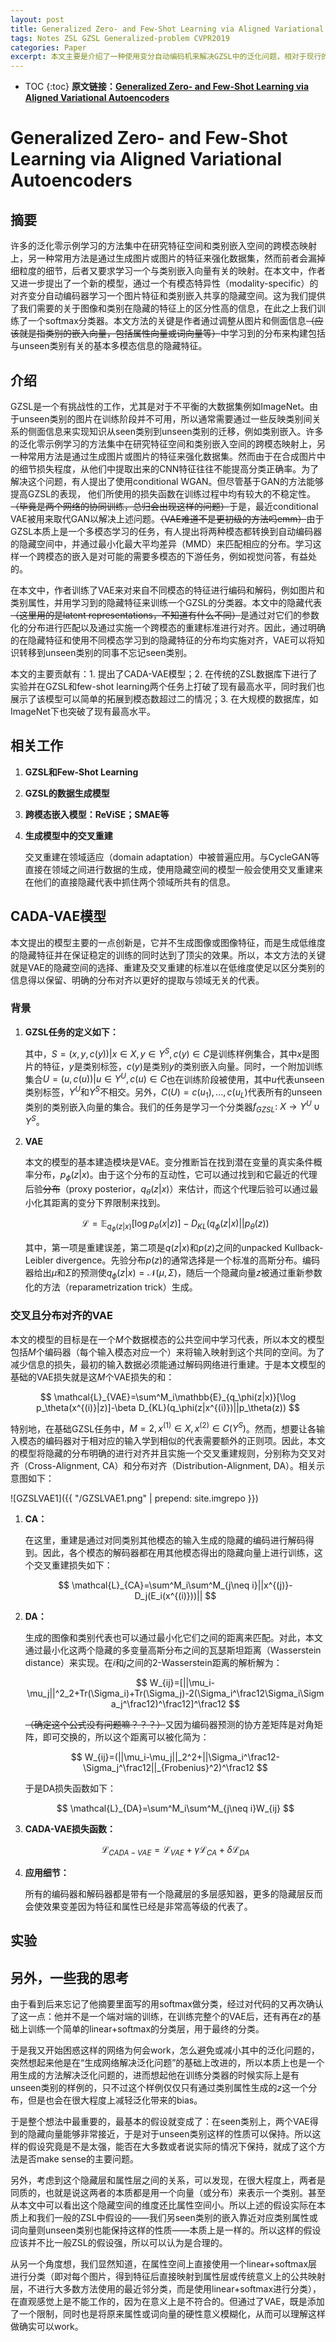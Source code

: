 ```yaml
---
layout: post
title: Generalized Zero- and Few-Shot Learning via Aligned Variational Autoencoders
tags: Notes ZSL GZSL Generalized-problem CVPR2019
categories: Paper
excerpt: 本文主要是介绍了一种使用变分自动编码机来解决GZSL中的泛化问题，相对于现行的许多方法有独特的优点。首先，交叉重建的设计思路非常的巧妙；其次，相对于同为生成模型的GAN，VAE的训练过程相对稳定很多；更重要的是，本文使用了一种相对很soft的生成目标，即解决了VAE相对于GAN更初级的问题，也让softmax分类成为了可能。
---
```


* TOC
{:toc}
**原文链接：[Generalized Zero- and Few-Shot Learning via Aligned Variational Autoencoders](https://arxiv.org/pdf/1812.01784.pdf)**

# Generalized Zero- and Few-Shot Learning via Aligned Variational Autoencoders

## 摘要

许多的泛化零示例学习的方法集中在研究特征空间和类别嵌入空间的跨模态映射上，另一种常用方法是通过生成图片或图片的特征来强化数据集，然而前者会漏掉细粒度的细节，后者又要求学习一个与类别嵌入向量有关的映射。在本文中，作者又进一步提出了一个新的模型，通过一个有模态特异性（modality-specific）的对齐变分自动编码器学习一个图片特征和类别嵌入共享的隐藏空间。这为我们提供了我们需要的关于图像和类别在隐藏的特征上的区分性高的信息，在此之上我们训练了一个softmax分类器。本文方法的关键是作者通过调整从图片和侧面信息~~（应该就是指类别的嵌入向量，包括属性向量或词向量等）~~中学习到的分布来构建包括与unseen类别有关的基本多模态信息的隐藏特征。

## 介绍

GZSL是一个有挑战性的工作，尤其是对于不平衡的大数据集例如ImageNet。由于unseen类别的图片在训练阶段并不可用，所以通常需要通过一些反映类别间关系的侧面信息来实现知识从seen类别到unseen类别的迁移，例如类别嵌入。许多的泛化零示例学习的方法集中在研究特征空间和类别嵌入空间的跨模态映射上，另一种常用方法是通过生成图片或图片的特征来强化数据集。然而由于在合成图片中的细节损失程度，从他们中提取出来的CNN特征往往不能提高分类正确率。为了解决这个问题，有人提出了使用conditional WGAN。但尽管基于GAN的方法能够提高GZSL的表现， 他们所使用的损失函数在训练过程中均有较大的不稳定性。~~（毕竟是两个网络的协同训练，总归会出现这样的问题）~~于是，最近conditional VAE被用来取代GAN以解决上述问题。~~（VAE难道不是更初级的方法吗emm）~~由于GZSL本质上是一个多模态学习的任务，有人提出将两种模态都转换到自动编码器的隐藏空间中，并通过最小化最大平均差异（MMD）来匹配相应的分布。学习这样一个跨模态的嵌入是对可能的需要多模态的下游任务，例如视觉问答，有益处的。

在本文中，作者训练了VAE来对来自不同模态的特征进行编码和解码，例如图片和类别属性，并用学习到的隐藏特征来训练一个GZSL的分类器。本文中的隐藏代表~~（这里用的是latent representations，不知道有什么不同）~~是通过对它们的参数化的分布进行匹配以及通过实施一个跨模态的重建标准进行对齐。因此，通过明确的在隐藏特征和使用不同模态学习到的隐藏特征的分布均实施对齐，VAE可以将知识转移到unseen类别的同事不忘记seen类别。

本文的主要贡献有：1. 提出了CADA-VAE模型；2. 在传统的ZSL数据库下进行了实验并在GZSL和few-shot learning两个任务上打破了现有最高水平，同时我们也展示了该模型可以简单的拓展到模态数超过二的情况；3. 在大规模的数据库，如ImageNet下也突破了现有最高水平。

## 相关工作

1. **GZSL和Few-Shot Learning**

2. **GZSL的数据生成模型**

3. **跨模态嵌入模型：ReViSE；SMAE等**

4. **生成模型中的交叉重建**

   交叉重建在领域适应（domain adaptation）中被普遍应用。与CycleGAN等直接在领域之间进行数据的生成，使用隐藏空间的模型一般会使用交叉重建来在他们的直接隐藏代表中抓住两个领域所共有的信息。

## CADA-VAE模型

本文提出的模型主要的一点创新是，它并不生成图像或图像特征，而是生成低维度的隐藏特征并在保证稳定的训练的同时达到了顶尖的效果。所以，本文方法的关键就是VAE的隐藏空间的选择、重建及交叉重建的标准以在低维度使足以区分类别的信息得以保留、明确的分布对齐以更好的提取与领域无关的代表。

### 背景

1. **GZSL任务的定义如下：**

   其中，$S={(x,y,c(y))|x\in X,y\in Y^S,c(y)\in C}$是训练样例集合，其中$x$是图片的特征，$y$是类别标签，$c(y)$是类别$y$的类别嵌入向量。同时，一个附加训练集合$U={(u,c(u))|u\in Y^U,c(u)\in C}$也在训练阶段被使用，其中$u$代表unseen类别标签，$Y^U$和$Y^S$不相交。另外，$C(U)={c(u_1),...,c(u_L)}$代表所有的unseen类别的类别嵌入向量的集合。我们的任务是学习一个分类器$f_{GZSL}:\ X\rightarrow Y^U\cup Y^S$。

2. **VAE**

   本文的模型的基本建造模块是VAE。变分推断旨在找到潜在变量的真实条件概率分布，$p_\phi(z|x)$。由于这个分布的互动性，它可以通过找到和它最近的代理后验~~分布~~（proxy posterior，$q_\theta(z|x)$）来估计，而这个代理后验可以通过最小化其距离的变分下界限制来找到。

   $$
   \mathcal{L}=\mathbb{E}_{q_\phi(z|x)}[\log p_\theta(x|z)]-D_{KL}(q_\phi(z|x)||p_\theta(z))
   $$

   其中，第一项是重建误差，第二项是$q(z|x)$和$p(z)$之间的unpacked Kullback-Leibler divergence。先验分布$p(z)$的通常选择是一个标准的高斯分布。编码器给出$\mu$和$\Sigma$的预测使$q_\phi(z|x)=\mathcal{N}(\mu,\Sigma)$，随后一个隐藏向量$z$被通过重新参数化的方法（reparametrization trick）生成。

### 交叉且分布对齐的VAE

本文的模型的目标是在一个$M$个数据模态的公共空间中学习代表，所以本文的模型包括$M$个编码器（每个输入模态对应一个）来将输入映射到这个共同的空间。为了减少信息的损失，最初的输入数据必须能通过解码网络进行重建。于是本文模型的基础的VAE损失就是这$M$个VAE损失的和：

$$
\mathcal{L}_{VAE}=\sum^M_i\mathbb{E}_{q_\phi(z|x)}[\log p_\theta(x^{(i)}|z)]-\beta D_{KL}(q_\phi(z|x^{(i)})||p_\theta(z))
$$

特别地，在基础GZSL任务中，$M=2, x^{(1)}\in X, x^{(2)}\in C(Y^S)$。然而，想要让各输入模态的编码器对于相对应的输入学到相似的代表需要额外的正则项。因此，本文的模型将隐藏的分布明确的进行对齐并且实施一个交叉重建规则，分别称为交叉对齐（Cross-Alignment, CA）和分布对齐（Distribution-Alignment, DA）。相关示意图如下：

![GZSLVAE1]({{ "/GZSLVAE1.png" | prepend: site.imgrepo }})



1. **CA：**

   在这里，重建是通过对同类别其他模态的输入生成的隐藏的编码进行解码得到。因此，各个模态的解码器都在用其他模态得出的隐藏向量上进行训练，这个交叉重建损失如下：

   $$
   \mathcal{L}_{CA}=\sum^M_i\sum^M_{j\neq i}||x^{(j)}-D_j(E_i(x^{(i)}))||
   $$


2. **DA：**

   生成的图像和类别代表也可以通过最小化它们之间的距离来匹配。对此，本文通过最小化这两个隐藏的多变量高斯分布之间的瓦瑟斯坦距离（Wasserstein distance）来实现。在$i$和$j$之间的2-Wasserstein距离的解析解为：

   $$
   W_{ij}=[||\mu_i-\mu_j||^2_2+Tr(\Sigma_i)+Tr(\Sigma_j)-2(\Sigma_i^\frac12\Sigma_i\Sigma_j^\frac12)^\frac12]^\frac12
   $$

   ~~（确定这个公式没有问题嘛？？？）~~又因为编码器预测的协方差矩阵是对角矩阵，即可交换的，所以这个距离可以被化简为：

   $$
   W_{ij}=(||\mu_i-\mu_j||_2^2+||\Sigma_i^\frac12-\Sigma_j^\frac12||_{Frobenius}^2)^\frac12
   $$

   于是DA损失函数如下：

   $$
   \mathcal{L}_{DA}=\sum^M_i\sum^M_{j\neq i}W_{ij}
   $$


3. **CADA-VAE损失函数：**

   $$
   \mathcal{L}_{CADA-VAE}=\mathcal{L}_{VAE}+\gamma\mathcal{L}_{CA}+\delta\mathcal{L}_{DA}
   $$


4. **应用细节：**

   所有的编码器和解码器都是带有一个隐藏层的多层感知器，更多的隐藏层反而会使效果变差因为特征和属性已经是非常高等级的代表了。

## 实验

## 另外，一些我的思考

由于看到后来忘记了他摘要里面写的用softmax做分类，经过对代码的又再次确认了这一点：他并不是一个端对端的训练，在训练完整个的VAE后，还有再在$z$的基础上训练一个简单的linear+softmax的分类层，用于最终的分类。

于是我又开始困惑这样的网络为何会work，怎么避免或减小其中的泛化问题的，突然想起来他是在“生成网络解决泛化问题”的基础上改进的，所以本质上也是一个用生成的方法解决泛化问题的，进而想起他在训练分类器的时候实际上是有unseen类别的样例的，只不过这个样例仅仅只有通过类别属性生成的$z$这一个分布，但是也会在很大程度上减轻泛化带来的bias。

于是整个想法中最重要的，最基本的假设就变成了：在seen类别上，两个VAE得到的隐藏向量能够非常接近，于是对于unseen类别这样的性质可以保持。所以这样的假设究竟是不是太强，能否在大多数或者说实际的情况下保持，就成了这个方法是否make sense的主要问题。

另外，考虑到这个隐藏层和属性层之间的关系，可以发现，在很大程度上，两者是同质的，也就是说这两者的本质都是用一个向量（或分布）来表示一个类别。甚至从本文中可以看出这个隐藏空间的维度还比属性空间小。所以上述的假设实际在本质上和我们一般的ZSL中假设的——我们另seen类别的嵌入靠近对应类别属性或词向量则unseen类别也能保持这样的性质——本质上是一样的。所以这样的假设应该并不比一般ZSL的假设强，所以可以认为是合理的。

从另一个角度想，我们显然知道，在属性空间上直接使用一个linear+softmax层进行分类（即对每个图片，得到特征后直接映射到属性层或传统意义上的公共映射层，不进行大多数方法使用的最近邻分类，而是使用linear+softmax进行分类），在直观感觉上是不能工作的，因为在意义上是不符合的。但通过了VAE，既是添加了一个限制，同时也是将原来属性或词向量的硬性意义模糊化，从而可以理解这样做确实可以work。